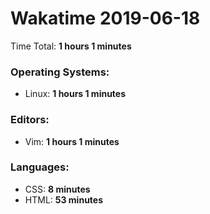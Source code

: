 # Wakatime 2019-06-18

Time Total: **1 hours 1 minutes**

### Operating Systems:
- Linux: **1 hours 1 minutes** 

### Editors:
- Vim: **1 hours 1 minutes** 

### Languages:
- CSS: **8 minutes** 
- HTML: **53 minutes** 


